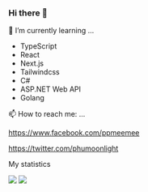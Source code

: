 ### Hi there 👋

🌱 I’m currently learning ...

- TypeScript
- React
- Next.js
- Tailwindcss
- C#
- ASP.NET Web API
- Golang

📫 How to reach me: ...

https://www.facebook.com/ppmeemee

https://twitter.com/phumoonlight

My statistics

<img src="https://github-readme-stats.vercel.app/api?username=phumoonlight&show_icons=true&theme=chartreuse-dark" />
<img src="https://github-readme-stats.vercel.app/api/top-langs/?username=phumoonlight&theme=chartreuse-dark&layout=compact" />

<!--
**phumoonlight/phumoonlight** is a ✨ _special_ ✨ repository because its `README.md` (this file) appears on your GitHub profile.

Here are some ideas to get you started:

- 🔭 I’m currently working on ...
- 🌱 I’m currently learning ...
- 👯 I’m looking to collaborate on ...
- 🤔 I’m looking for help with ...
- 💬 Ask me about ...
- 📫 How to reach me: ...
- 😄 Pronouns: ...
- ⚡ Fun fact: ...
-->
